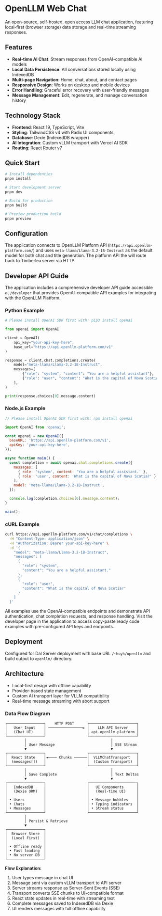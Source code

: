 # OpenLLM Web Chat

An open-source, self-hosted, open access LLM chat application, featuring local-first (browser storage) data storage and real-time streaming responses.

## Features

- **Real-time AI Chat**: Stream responses from OpenAI-compatible AI models
- **Local Data Persistence**: All conversations stored locally using IndexedDB
- **Multi-page Navigation**: Home, chat, about, and contact pages
- **Responsive Design**: Works on desktop and mobile devices
- **Error Handling**: Graceful error recovery with user-friendly messages
- **Message Management**: Edit, regenerate, and manage conversation history

## Technology Stack

- **Frontend**: React 19, TypeScript, Vite
- **Styling**: TailwindCSS v4 with Radix UI components
- **Database**: Dexie (IndexedDB wrapper)
- **AI Integration**: Custom vLLM transport with Vercel AI SDK
- **Routing**: React Router v7

## Quick Start

```bash
# Install dependencies
pnpm install

# Start development server
pnpm dev

# Build for production
pnpm build

# Preview production build
pnpm preview
```

## Configuration

The application connects to OpenLLM Platform API (`https://api.openllm-platform.com/`) and uses `meta-llama/Llama-3.2-1B-Instruct` as the default model for both chat and title generation. The platform API the will route back to Timberlea server via HTTP.

## Developer API Guide

The application includes a comprehensive developer API guide accessible at `/developer` that provides OpenAI-compatible API examples for integrating with the OpenLLM Platform.

### Python Example

```python
# Please install OpenAI SDK first with: pip3 install openai

from openai import OpenAI

client = OpenAI(
    api_key="your-api-key-here",
    base_url="https://api.openllm-platform.com/v1"
)

response = client.chat.completions.create(
    model="meta-llama/Llama-3.2-1B-Instruct",
    messages=[
        {"role": "system", "content": "You are a helpful assistant"},
        {"role": "user", "content": "What is the capital of Nova Scotia?"},
    ],
)

print(response.choices[0].message.content)
```

### Node.js Example

```javascript
// Please install OpenAI SDK first with: npm install openai

import OpenAI from 'openai';

const openai = new OpenAI({
  baseURL: 'https://api.openllm-platform.com/v1',
  apiKey: 'your-api-key-here',
});

async function main() {
  const completion = await openai.chat.completions.create({
    messages: [
      { role: 'system', content: 'You are a helpful assistant.' },
      { role: 'user', content: 'What is the capital of Nova Scotia?' },
    ],
    model: 'meta-llama/Llama-3.2-1B-Instruct',
  });

  console.log(completion.choices[0].message.content);
}

main();
```

### cURL Example

```bash
curl https://api.openllm-platform.com/v1/chat/completions \
  -H "Content-Type: application/json" \
  -H "Authorization: Bearer your-api-key-here" \
  -d '{
    "model": "meta-llama/Llama-3.2-1B-Instruct",
    "messages": [
      {
        "role": "system",
        "content": "You are a helpful assistant."
      },
      {
        "role": "user",
        "content": "What is the capital of Nova Scotia?"
      }
    ]
  }'
```

All examples use the OpenAI-compatible endpoints and demonstrate API authentication, chat completion requests, and response handling. Visit the developer page in the application to access copy-paste ready code examples with pre-configured API keys and endpoints.

## Deployment

Configured for Dal Server deployment with base URL `/~huyh/openllm` and build output to `openllm/` directory.

## Architecture

- Local-first design with offline capability
- Provider-based state management
- Custom AI transport layer for VLLM compatibility
- Real-time message streaming with abort support

### Data Flow Diagram

```
┌─────────────────┐    HTTP POST      ┌──────────────────────┐
│   User Input    │ ────────────────► │    LLM API Server    │
│   (Chat UI)     │                   │ api.openllm-platform │
└─────────────────┘                   └──────────────────────┘
         │                                       │
         │ User Message                          │ SSE Stream
         ▼                                       ▼
┌─────────────────┐                   ┌──────────────────────┐
│  React State    │◄──── Chunks ──────│  VLLMChatTransport   │
│  (messages[])   │                   │  (Custom Transport)  │
└─────────────────┘                   └──────────────────────┘
         │                                       │
         │ Save Complete                         │ Text Deltas
         ▼                                       ▼
┌─────────────────┐                   ┌──────────────────────┐
│   IndexedDB     │                   │   UI Components      │
│   (Dexie ORM)   │                   │   (Real-time UI)     │
│                 │                   │                      │
│ • Users         │                   │ • Message bubbles    │
│ • Chats         │                   │ • Typing indicators  │
│ • Messages      │                   │ • Stream status      │
└─────────────────┘                   └──────────────────────┘
         │
         │ Persist & Retrieve
         ▼
┌─────────────────┐
│  Browser Store  │
│  (Local First)  │
│                 │
│ • Offline ready │
│ • Fast loading  │
│ • No server DB  │
└─────────────────┘
```

**Flow Explanation:**

1. User types message in chat UI
2. Message sent via custom vLLM transport to API server
3. Server streams response as Server-Sent Events (SSE)
4. Transport converts SSE chunks to UI-compatible format
5. React state updates in real-time with streaming text
6. Complete messages saved to IndexedDB via Dexie
7. UI renders messages with full offline capability
